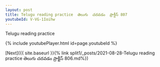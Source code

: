 ```yaml
---
layout: post
title: Telugu reading practice  తెలుగు  చదవడం  ప్రాక్టీస్ 807
youtubeId: V-VG-1Ioihw
---
```

 
 
Telugu reading practice
 
 
 
 
 


{% include youtubePlayer.html id=page.youtubeId %}
 
[Next]({{ site.baseurl }}{% link  split1/_posts/2021-08-28-Telugu reading practice  తెలుగు  చదవడం  ప్రాక్టీస్ 806.md%})
 
